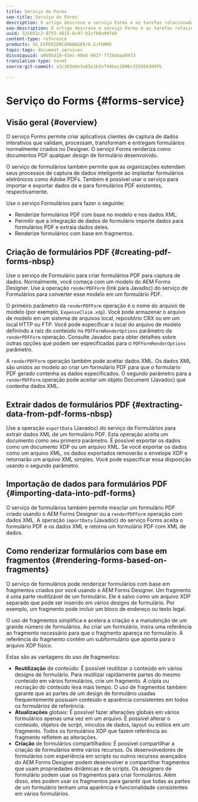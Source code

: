 ```yaml
---
title: Serviço do Forms
seo-title: Serviço do Forms
description: O artigo descreve o serviço Forms e as tarefas relacionadas a formulários que você pode executar usando o serviço Forms.
seo-description: O artigo descreve o serviço Forms e as tarefas relacionadas a formulários que você pode executar usando o serviço Forms.
uuid: 3258d3c2-8755-4815-8c97-b2cfb9a9dfd4
content-type: reference
products: SG_EXPERIENCEMANAGER/6.5/FORMS
topic-tags: document_services
discoiquuid: a9695d10-43ec-40eb-942f-7720abaa0973
translation-type: tm+mt
source-git-commit: a3c303d4e3a85e1b2e794bec2006c335056309fb

---
```



# Serviço do Forms {#forms-service}

## Visão geral {#overview}

O serviço Forms permite criar aplicativos clientes de captura de dados interativos que validam, processam, transformam e entregam formulários normalmente criados no Designer. O serviço Forms renderiza como documentos PDF qualquer design de formulário desenvolvido.

O serviço de formulários também permite que as organizações estendam seus processos de captura de dados inteligente ao implantar formulários eletrônicos como Adobe PDFs. Também é possível usar o serviço para importar e exportar dados de e para formulários PDF existentes, respectivamente.

Use o serviço Formulários para fazer o seguinte:

* Renderize formulários PDF com base no modelo e nos dados XML.
* Permitir que a integração de dados de formulário importe dados para formulários PDF e extraia dados deles.
* Renderize formulários com base em fragmentos.

## Criação de formulários PDF {#creating-pdf-forms-nbsp}

Use o serviço de Formulário para criar formulários PDF para captura de dados. Normalmente, você começa com um modelo do AEM Forms Designer. Use a operação `renderPDFForm` (link para Javadoc) do serviço de Formulários para converter esse modelo em um formulário PDF.

O primeiro parâmetro da `renderPDFForm` operação é o nome do arquivo de modelo (por exemplo, `ExpenseClaim.xdp`). Você pode armazenar o arquivo de modelo em um sistema de arquivos local, repositório CRX ou em um local HTTP ou FTP. Você pode especificar o local do arquivo de modelo definindo a raiz do conteúdo no `PDFFormRenderOptions` parâmetro da `renderPDFForm` operação. Consulte Javadoc para obter detalhes sobre outras opções que podem ser especificadas para o `PDFFormRenderOptions` parâmetro.

A `renderPDFForm` operação também pode aceitar dados XML. Os dados XML são unidos ao modelo ao criar um formulário PDF para que o formulário PDF gerado contenha os dados especificados. O segundo parâmetro para a `renderPDFForm` operação pode aceitar um objeto Document (Javadoc) que contenha dados XML.

## Extrair dados de formulários PDF {#extracting-data-from-pdf-forms-nbsp}

Use a operação `exportData` (Javadoc) do serviço de Formulários para extrair dados XML de um formulário PDF. Esta operação aceita um documento como seu primeiro parâmetro. É possível exportar os dados como um documento XDP ou um arquivo XML. Se você exportar os dados como um arquivo XML, os dados exportados removerão o envelope XDP e retornarão um arquivo XML simples. Você pode especificar essa disposição usando o segundo parâmetro.

## Importação de dados para formulários PDF {#importing-data-into-pdf-forms}

O serviço de formulários também permite mesclar um formulário PDF criado usando o AEM Forms Designer ou a `renderPDFForm` operação com dados XML. A operação `importData` (Javadoc) do serviço Forms aceita o formulário PDF e os dados XML e retorna um formulário PDF com XML de dados.

## Como renderizar formulários com base em fragmentos {#rendering-forms-based-on-fragments}

O serviço de formulários pode renderizar formulários com base em fragmentos criados por você usando o AEM Forms Designer. Um fragmento é uma parte reutilizável de um formulário. Ele é salvo como um arquivo XDP separado que pode ser inserido em vários designs de formulário. Por exemplo, um fragmento pode incluir um bloco de endereço ou texto legal.

O uso de fragmentos simplifica e acelera a criação e a manutenção de um grande número de formulários. Ao criar um formulário, insira uma referência ao fragmento necessário para que o fragmento apareça no formulário. A referência do fragmento contém um subformulário que aponta para o arquivo XDP físico.

Estas são as vantagens do uso de fragmentos:

* **Reutilização** de conteúdo: É possível reutilizar o conteúdo em vários designs de formulário. Para reutilizar rapidamente partes do mesmo conteúdo em vários formulários, crie um fragmento. A cópia ou recriação do conteúdo leva mais tempo. O uso de fragmentos também garante que as partes de um design de formulário usadas frequentemente possuam conteúdo e aparência consistentes em todos os formulários de referência.
* **Atualizações** globais: É possível fazer alterações globais em vários formulários apenas uma vez em um arquivo. É possível alterar o conteúdo, objetos de script, vínculos de dados, layout ou estilos em um fragmento. Todos os formulários XDP que fazem referência ao fragmento refletem as alterações.
* **Criação** de formulários compartilhados: É possível compartilhar a criação de formulários entre vários recursos. Os desenvolvedores de formulários com experiência em scripts ou outros recursos avançados do AEM Forms Designer podem desenvolver e compartilhar fragmentos que usam propriedades dinâmicas e de scripts. Os designers de formulário podem usar os fragmentos para criar formulários. Além disso, eles podem usar os fragmentos para garantir que todas as partes de um formulário tenham uma aparência e funcionalidade consistentes em vários formulários.

